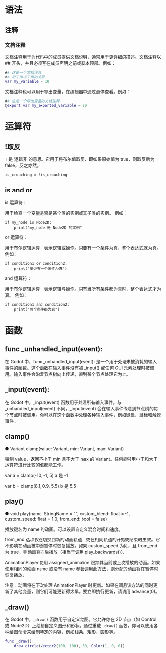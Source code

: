 # 语法

## 注释

### 文档注释
文档注释用于为代码中的成员提供文档说明，通常用于更详细的描述。文档注释以 ## 开头，并且必须写在成员声明之前或脚本顶部。例如：
```gd
## 这是一个文档注释
## 用于描述下面的变量
var my_variable = 10
```

文档注释也可以用于导出变量，在编辑器中通过悬停查看。例如：

```gd
## 这是一个导出变量的文档注释
@export var my_exported_variable = 20
```

# 运算符

## !取反

`!`  是 逻辑非 的意思。它用于将布尔值取反，即如果原始值为 true，则取反后为 false，反之亦然。

```
is_crouching = !is_crouching
```

## is and or

is 运算符：

用于检查一个变量是否是某个类的实例或其子类的实例。
例如：

```
if my_node is Node2D:
    print("my_node 是 Node2D 的实例")
```

or 运算符：

用于布尔逻辑运算，表示逻辑或操作。只要有一个条件为真，整个表达式就为真。
例如：

```
if condition1 or condition2:
    print("至少有一个条件为真")
```

and 运算符：

用于布尔逻辑运算，表示逻辑与操作。只有当所有条件都为真时，整个表达式才为真。
例如：

```
if condition1 and condition2:
    print("两个条件都为真")

```



# 函数

## func _unhandled_input(event):

在 Godot 中，func _unhandled_input(event): 是一个用于处理未被消耗的输入事件的函数。这个函数在输入事件没有被 _input() 或任何 GUI 元素处理时被调用。输入事件会沿着节点树向上传递，直到某个节点处理它为止。

## _input(event):

在 Godot 中，_input(event) 函数用于处理所有输入事件。与 _unhandled_input(event) 不同，_input(event) 会在输入事件传递到节点树的每个节点时被调用。你可以在这个函数中处理各种输入事件，例如键盘、鼠标和触摸事件。

## clamp()

● Variant clamp(value: Variant, min: Variant, max: Variant)

钳制 value，返回不小于 min 且不大于 max 的 Variant。任何能够用小于和大于运算符进行比较的值都能工作。

var a = clamp(-10, -1, 5)
a 是 -1

var b = clamp(8.1, 0.9, 5.5)
b 是 5.5

## play()

● void play(name: StringName = "", custom_blend: float = -1, custom_speed: float = 1.0, from_end: bool = false)

播放键名为 name 的动画。可以设置自定义混合时间和速度。

from_end 选项仅在切换到新的动画轨道，或在相同轨道的开始或结束时生效。它不影响在动画被中途暂停时恢复播放。如果 custom_speed 为负，且 from_end 为 true，则动画将向后播放（相当于调用 play_backwards()）。

AnimationPlayer 使用 assigned_animation 跟踪其当前或上次播放的动画。如果使用相同的动画 name 或没有 name 参数调用此方法，则分配的动画将在暂停时恢复播放。

注意：动画将在下次处理 AnimationPlayer 时更新。如果在调用该方法的同时更新了其他变量，则它们可能更新得太早。要立即执行更新，请调用 advance(0)。

## _draw()

在 Godot 中，`_draw()` 函数用于自定义绘图。它允许你在 2D 节点（如 Control 或 Node2D）上绘制自定义图形和形状。通过重载 `_draw()` 函数，你可以使用各种绘图命令来绘制特定的内容，例如线条、矩形、圆形等。

``` gd
func _draw():
    draw_circle(Vector2(100, 100), 50, Color(1, 0, 0))
```